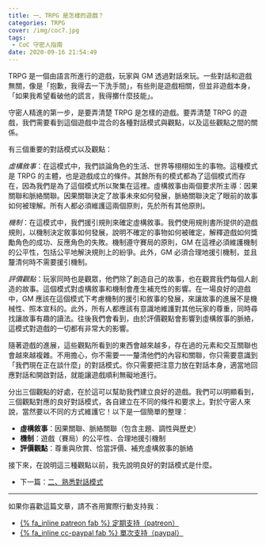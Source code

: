 ```yaml
---
title: 一、TRPG 是怎樣的遊戲？
categories: TRPG
cover: /img/coc7.jpg
tags:
 - CoC 守密人指南
date: 2020-09-16 21:54:49
---
```


TRPG 是一個由語言所進行的遊戲，玩家與 GM 透過對話來玩。一些對話和遊戲無關，像是「抱歉，我得去一下洗手間」，有些則是遊戲相關，但並非遊戲本身，「如果我希望看破他的謊言，我得擲什麼技能」。

守密人精進的第一步，是要弄清楚 TRPG 是怎樣的遊戲。要弄清楚 TRPG 的遊戲，我們需要看到這個遊戲中混合的各種對話模式與觀點，以及這些觀點之間的關係。

有三個重要的對話模式以及觀點：

_虛構敘事_：在這模式中，我們談論角色的生活、世界等栩栩如生的事物。這種模式是 TRPG 的主體，也是遊戲成立的條件。其餘所有的模式都為了這個模式而存在，因為我們是為了這個模式所以聚集在這裡。虛構敘事由兩個要求所主導：因果關聯和脈絡關聯。因果關聯決定了故事未來如何發展，脈絡關聯決定了眼前的故事如何被理解。所有人都必須維護這兩個原則，先於所有其他原則。

_機制_：在這模式中，我們援引規則來確定虛構敘事。我們使用規則書所提供的遊戲規則，以機制決定敘事如何發展，說明不確定的事物如何被確定，解釋遊戲如何獎勵角色的成功、反應角色的失敗。機制遵守賽局的原則，GM 在這裡必須維護機制的公平性，包括公平地解決規則上的紛爭。此外，GM 必須合理地援引機制，並且釐清何時不需要援引機制。

_評價觀點_：玩家同時也是觀眾，他們除了創造自己的故事，也在觀賞我們每個人創造的故事。這個模式對虛構敘事和機制會產生補充性的影響。在一場良好的遊戲中，GM 應該在這個模式下考慮機制的援引和敘事的發展，來讓故事的進展不是機械性、照本宣科的。此外，所有人都應該有意識地維護對其他玩家的尊重，同時尋找讓故事有趣的讀法。往後我們會看到，由於評價觀點會影響到虛構敘事的脈絡，這模式對遊戲的一切都有非常大的影響。

隨著遊戲的進展，這些觀點所看到的東西會越來越多，存在過的元素和交互關聯也會越來越複雜。不用擔心，你不需要一一釐清他們的內容和關聯，你只需要意識到「我們現在正在談什麼」的對話模式。你只需要把注意力放在對話本身，適當地回應對話和開啟對話，就能讓遊戲順利無礙地進行。

分出三個觀點的好處，在於這可以幫助我們建立良好的遊戲。我們可以明顯看到，三個觀點對應的良好對話模式，各自建立在不同的條件和要求上。對於守密人來說，當然要以不同的方式維護它！以下是一個簡單的整理：

* **虛構敘事**：因果關聯、脈絡關聯（包含主題、調性與歷史）
* **機制**：遊戲（賽局）的公平性、合理地援引機制
* **評價觀點**：尊重與欣賞、恰當評價、補充虛構敘事的脈絡

接下來，在說明這三種觀點以前，我先說明良好的對話模式是什麼。

* 下一篇：[二、熟悉對話模式](/2020/09/18/good-conversaion/)

---

如果你喜歡這篇文章，請不吝用實際行動支持我：

* [{% fa_inline patreon fab %} 定期支持（patreon）](https://www.patreon.com/weihung)
* [{% fa_inline cc-paypal fab %} 單次支持（paypal）](https://www.paypal.com/pools/c/8jLP7Wsi80)